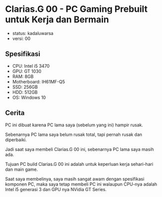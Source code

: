 # Clarias.G 00 - PC Gaming Prebuilt untuk Kerja dan Bermain

- status: kadaluwarsa
- versi: 00

## Spesifikasi

- CPU: Intel i5 3470
- GPU: GT 1030
- RAM: 8GB
- Motherboard: IH61MF-Q5
- SSD: 256GB
- HDD: 512GB
- OS: Windows 10

## Cerita

PC ini dibuat karena PC lama saya (sebelum yang ini) hampir rusak.

Sebenarnya PC lama saya belum rusak total, tapi pernah rusak dan diperbaiki.

Jadi saat saya membeli Clarias.G 00 ini, sebenarnya PC lama saya masih ada.

Tujuan PC build Clarias.G 00 ini adalah untuk keperluan kerja sehari-hari dan main game.

Saat saya membelinya, saya masih sangat awam dengan spesifikasi komponen PC, maka saya tetap membeli PC ini walaupun CPU-nya adalah Intel i5 generasi 3 dan GPU nya NVidia GT Series.